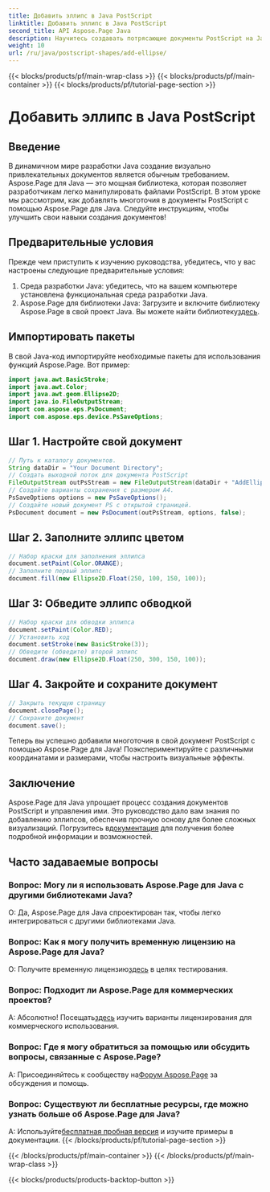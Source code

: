 ```yaml
---
title: Добавить эллипс в Java PostScript
linktitle: Добавить эллипс в Java PostScript
second_title: API Aspose.Page Java
description: Научитесь создавать потрясающие документы PostScript на Java с помощью Aspose.Page. Научитесь добавлять эллипсы шаг за шагом для визуально привлекательного контента.
weight: 10
url: /ru/java/postscript-shapes/add-ellipse/
---
```


{{< blocks/products/pf/main-wrap-class >}}
{{< blocks/products/pf/main-container >}}
{{< blocks/products/pf/tutorial-page-section >}}

# Добавить эллипс в Java PostScript

## Введение
В динамичном мире разработки Java создание визуально привлекательных документов является обычным требованием. Aspose.Page для Java — это мощная библиотека, которая позволяет разработчикам легко манипулировать файлами PostScript. В этом уроке мы рассмотрим, как добавлять многоточия в документы PostScript с помощью Aspose.Page для Java. Следуйте инструкциям, чтобы улучшить свои навыки создания документов!
## Предварительные условия
Прежде чем приступить к изучению руководства, убедитесь, что у вас настроены следующие предварительные условия:
1. Среда разработки Java: убедитесь, что на вашем компьютере установлена функциональная среда разработки Java.
2.  Aspose.Page для библиотеки Java: Загрузите и включите библиотеку Aspose.Page в свой проект Java. Вы можете найти библиотеку[здесь](https://releases.aspose.com/page/java/).
## Импортировать пакеты
В свой Java-код импортируйте необходимые пакеты для использования функций Aspose.Page. Вот пример:
```java
import java.awt.BasicStroke;
import java.awt.Color;
import java.awt.geom.Ellipse2D;
import java.io.FileOutputStream;
import com.aspose.eps.PsDocument;
import com.aspose.eps.device.PsSaveOptions;
```
## Шаг 1. Настройте свой документ
```java
// Путь к каталогу документов.
String dataDir = "Your Document Directory";
// Создать выходной поток для документа PostScript
FileOutputStream outPsStream = new FileOutputStream(dataDir + "AddEllipse_outPS.ps");
// Создайте варианты сохранения с размером А4.
PsSaveOptions options = new PsSaveOptions();
// Создайте новый документ PS с открытой страницей.
PsDocument document = new PsDocument(outPsStream, options, false);
```
## Шаг 2. Заполните эллипс цветом
```java
// Набор краски для заполнения эллипса
document.setPaint(Color.ORANGE);
// Заполните первый эллипс
document.fill(new Ellipse2D.Float(250, 100, 150, 100));
```
## Шаг 3: Обведите эллипс обводкой
```java
// Набор краски для обводки эллипса
document.setPaint(Color.RED);
// Установить ход
document.setStroke(new BasicStroke(3));
// Обведите (обведите) второй эллипс
document.draw(new Ellipse2D.Float(250, 300, 150, 100));
```
## Шаг 4. Закройте и сохраните документ
```java
// Закрыть текущую страницу
document.closePage();
// Сохраните документ
document.save();
```
Теперь вы успешно добавили многоточия в свой документ PostScript с помощью Aspose.Page для Java! Поэкспериментируйте с различными координатами и размерами, чтобы настроить визуальные эффекты.
## Заключение
 Aspose.Page для Java упрощает процесс создания документов PostScript и управления ими. Это руководство дало вам знания по добавлению эллипсов, обеспечив прочную основу для более сложных визуализаций. Погрузитесь в[документация](https://reference.aspose.com/page/java/) для получения более подробной информации и возможностей.
## Часто задаваемые вопросы
### Вопрос: Могу ли я использовать Aspose.Page для Java с другими библиотеками Java?
О: Да, Aspose.Page для Java спроектирован так, чтобы легко интегрироваться с другими библиотеками Java.
### Вопрос: Как я могу получить временную лицензию на Aspose.Page для Java?
 О: Получите временную лицензию[здесь](https://purchase.aspose.com/temporary-license/) в целях тестирования.
### Вопрос: Подходит ли Aspose.Page для коммерческих проектов?
 А: Абсолютно! Посещать[здесь](https://purchase.aspose.com/buy) изучить варианты лицензирования для коммерческого использования.
### Вопрос: Где я могу обратиться за помощью или обсудить вопросы, связанные с Aspose.Page?
 A: Присоединяйтесь к сообществу на[Форум Aspose.Page](https://forum.aspose.com/c/page/39) за обсуждения и помощь.
### Вопрос: Существуют ли бесплатные ресурсы, где можно узнать больше об Aspose.Page для Java?
 А: Используйте[бесплатная пробная версия](https://releases.aspose.com/) и изучите примеры в документации.
{{< /blocks/products/pf/tutorial-page-section >}}

{{< /blocks/products/pf/main-container >}}
{{< /blocks/products/pf/main-wrap-class >}}

{{< blocks/products/products-backtop-button >}}
